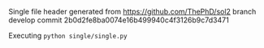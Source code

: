Single file header generated from
https://github.com/ThePhD/sol2
branch develop
commit 2b0d2fe8ba0074e16b499940c4f3126b9c7d3471

Executing `python single/single.py`